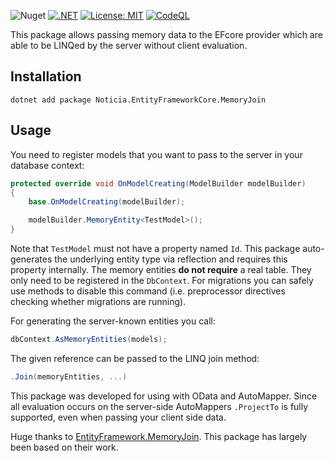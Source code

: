 ![Nuget](https://img.shields.io/nuget/v/Noticia.EntityFrameworkCore.MemoryJoin) [![.NET](https://github.com/Noticia-Systems/Noticia.EntityFrameworkCore.MemoryJoin/actions/workflows/dotnet.yml/badge.svg)](https://github.com/Noticia-Systems/Noticia.EntityFrameworkCore.MemoryJoin/actions/workflows/dotnet.yml) [![License: MIT](https://img.shields.io/badge/License-MIT-green.svg)](https://opensource.org/licenses/MIT) [![CodeQL](https://github.com/Noticia-Systems/Noticia.EntityFrameworkCore.MemoryJoin/actions/workflows/codeql-analysis.yml/badge.svg)](https://github.com/Noticia-Systems/Noticia.EntityFrameworkCore.MemoryJoin/actions/workflows/codeql-analysis.yml)

This package allows passing memory data to the EFcore provider which are able to be LINQed by the server without client evaluation.

## Installation

```
dotnet add package Noticia.EntityFrameworkCore.MemoryJoin
```

## Usage

You need to register models that you want to pass to the server in your database context:

```csharp
protected override void OnModelCreating(ModelBuilder modelBuilder)
{
    base.OnModelCreating(modelBuilder);

    modelBuilder.MemoryEntity<TestModel>();
}
```

Note that `TestModel` must not have a property named `Id`. This package auto-generates the underlying entity type via reflection and requires this property internally.
The memory entities **do not require** a real table. They only need to be registered in the `DbContext`. For migrations you can safely use methods to disable this command (i.e. preprocessor directives checking whether migrations are running).

For generating the server-known entities you call:

```csharp
dbContext.AsMemoryEntities(models);
```

The given reference can be passed to the LINQ join method:
```csharp
.Join(memoryEntities, ...)
```

This package was developed for using with OData and AutoMapper. Since all evaluation occurs on the server-side AutoMappers `.ProjectTo` is fully supported, even when passing your client side data.

Huge thanks to [EntityFramework.MemoryJoin](https://github.com/neisbut/EntityFramework.MemoryJoin). This package has largely been based on their work.